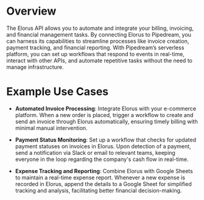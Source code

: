 # Overview

The Elorus API allows you to automate and integrate your billing, invoicing, and financial management tasks. By connecting Elorus to Pipedream, you can harness its capabilities to streamline processes like invoice creation, payment tracking, and financial reporting. With Pipedream’s serverless platform, you can set up workflows that respond to events in real-time, interact with other APIs, and automate repetitive tasks without the need to manage infrastructure.

# Example Use Cases

- **Automated Invoice Processing**: Integrate Elorus with your e-commerce platform. When a new order is placed, trigger a workflow to create and send an invoice through Elorus automatically, ensuring timely billing with minimal manual intervention.

- **Payment Status Monitoring**: Set up a workflow that checks for updated payment statuses on invoices in Elorus. Upon detection of a payment, send a notification via Slack or email to relevant teams, keeping everyone in the loop regarding the company's cash flow in real-time.

- **Expense Tracking and Reporting**: Combine Elorus with Google Sheets to maintain a real-time expense report. Whenever a new expense is recorded in Elorus, append the details to a Google Sheet for simplified tracking and analysis, facilitating better financial decision-making.
